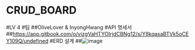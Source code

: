 # CRUD_BOARD
#LV 4
#팀
##OliveLover & 	InyongHwang
#API 명세서
##https://app.gitbook.com/o/vizgVaHTYOIrjdCBNg12/s/Y8kqasaBTVk5oCEY109Q/undefined
#ERD 설계
##![image](https://user-images.githubusercontent.com/118647313/233780834-e369033c-96b1-4183-9a7f-14f1a3f6cb8d.png)
